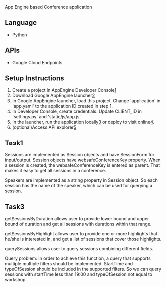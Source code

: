 App Engine based Conference application

## Language
- Python

## APIs
- Google Cloud Endpoints

## Setup Instructions
1. Create a project in AppEngine Developer Console[1]
2. Download Google AppEngine launcher[2]
3. In Google AppEngine launcher, load this project. Change 'application' in
   'app.yaml' to the application ID created in step 1.
4. In Developer Console, create credentials. Update CLIENT_ID in 'settings.py'
   and 'static/js/app.js'.
5. In the launcher, run the application locally[3] or deploy to visit online[4].
6. (optional)Access API explorer[5]



[1]: https://console.developers.google.com
[2]: https://cloud.google.com/appengine/downloads
[3]: http://localhost:8080 (or what's specified in the launcher)
[4]: https://{application_ID}.appspot.com
[5]: {application_address}/_ah/api/explorer


## Task1
Sessions are implemented as Session objects and have SessionForm for
input/output. Session objects have websafeConferenceKey property. When
a session is created, the websafeConferenceKey is entered as parent. That
makes it easy to get all sessions in a conference.

Speakers are implemented as a string property in Session object. So each
session has the name of the speaker, which can be used for querying
a session.

## Task3
getSessionsByDuration allows user to provide lower bound and upper bound
of duration and get all sessions with durations within that range.

getSessionsByHighlight allows user to provide one or more highlights that
he/she is interested in, and get a list of sessions that cover those
highlights.

querySessions allows user to query sessions combining different fields.

Query problem: In order to achieve this function, a query that supports
multiple multiple filters should be implemented. StartTime and typeOfSession
should be included in the supported filters. So we can query sessions
with startTime less than 19:00 and typeOfSession not equal to workshop.
